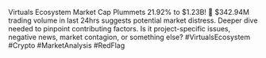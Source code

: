 Virtuals Ecosystem Market Cap Plummets 21.92% to $1.23B! 🚨  $342.94M trading volume in last 24hrs suggests potential market distress.  Deeper dive needed to pinpoint contributing factors. Is it project-specific issues, negative news, market contagion, or something else? #VirtualsEcosystem #Crypto #MarketAnalysis #RedFlag